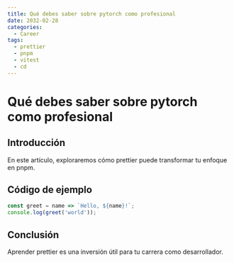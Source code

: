 ```yaml
---
title: Qué debes saber sobre pytorch como profesional
date: 2032-02-28
categories:
  - Career
tags:
  - prettier
  - pnpm
  - vitest
  - cd
---
```


# Qué debes saber sobre pytorch como profesional

## Introducción

En este artículo, exploraremos cómo prettier puede transformar tu enfoque en pnpm.

## Código de ejemplo

```javascript
const greet = name => `Hello, ${name}!`;
console.log(greet('world'));
```

## Conclusión

Aprender prettier es una inversión útil para tu carrera como desarrollador.